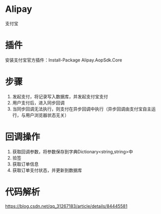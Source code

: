 # Alipay
支付宝

# 插件
安装支付宝官方插件：Install-Package Alipay.AopSdk.Core

# 步骤
1. 发起支付，将记录写入数据库，并发起支付宝支付
2. 用户支付后，进入同步回调
3. 当同步回调无法执行，则支付在异步回调中执行（异步回调由支付宝自主运行，与用户浏览器状态无关）

# 回调操作
1. 获取回调参数，将参数保存到字典Dictionary<string,string>中
2. 验签
3. 获取订单信息
4. 获取订单支付状态，并更新到数据库

# 代码解析
https://blog.csdn.net/qq_31267183/article/details/84445581

